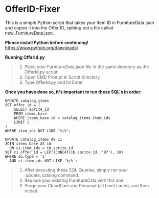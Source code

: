 # OfferID-Fixer
 This is a simple Python script that takes your Item ID in FurnitureData.json and copies it into the Offer ID, spitting out a file called new_FurnitureData.json.

**Please install Python before continuing!**
https://www.python.org/downloads/

**Running OfferId.py**
> 1) Place your FurnitureData.json file in the same directory as the OfferId.py script
> 2) Open CMD Prompt in Script directory
> 3) Type OfferId.py and hit Enter

**Once you have done so, it's important to run these SQL's in order:**
```
UPDATE catalog_items
SET offer_id = (
    SELECT sprite_id
    FROM items_base
    WHERE items_base.id = catalog_items.item_ids
    LIMIT 1
)
WHERE item_ids NOT LIKE '%;%';
```
```
UPDATE catalog_items AS ci
JOIN items_base AS ib
  ON ci.item_ids = ib.sprite_id
SET ci.offer_id = LEFT(CONCAT(ib.sprite_id, '97'), 10)
WHERE ib.type = 'i'
  AND ci.item_ids NOT LIKE '%;%';
  ```

>1) After executing these SQL Queries, simply run your :update_catalog command.
>2) Replace your existing FurnitureData with this one.
>3) Purge your Cloudflare and Personal (all time) cache, and then reload.

